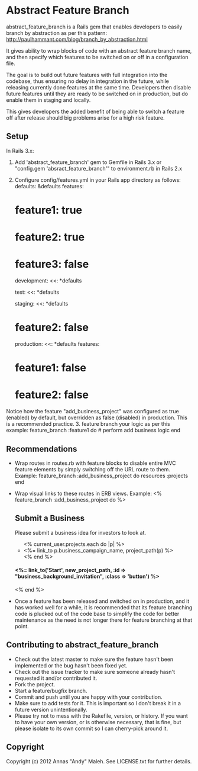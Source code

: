 Abstract Feature Branch
=======================

abstract_feature_branch is a Rails gem that enables developers to easily branch by
abstraction as per this pattern: http://paulhammant.com/blog/branch_by_abstraction.html

It gives ability to wrap blocks of code with an abstract feature branch name, and then
specify which features to be switched on or off in a configuration file.

The goal is to build out future features with full integration into the codebase, thus
ensuring no delay in integration in the future, while releasing currently done features
at the same time. Developers then disable future features until they are ready to be
switched on in production, but do enable them in staging and locally.

This gives developers the added benefit of being able to switch a feature off after
release should big problems arise for a high risk feature.

Setup
-----

In Rails 3.x:

1. Add 'abstract_feature_branch' gem to Gemfile in Rails 3.x or
"config.gem 'absract_feature_branch'" to environment.rb in Rails 2.x
2. Configure config/features.yml in your Rails app directory as follows:
    defaults: &defaults
      features:
    #    feature1: true
    #    feature2: true
    #    feature3: false

    development:
      <<: *defaults

    test:
      <<: *defaults

    staging:
      <<: *defaults
    #    feature2: false

    production:
      <<: *defaults
      features:
    #    feature1: false
    #    feature2: false
Notice how the feature "add_business_project" was configured as true (enabled) by default, but
overridden as false (disabled) in production. This is a recommended practice.
3. feature branch your logic as per this example:
    feature_branch :feature1 do
      # perform add business logic
    end

Recommendations
---------------
- Wrap routes in routes.rb with feature blocks to disable entire MVC feature elements by
simply switching off the URL route to them. Example:
    feature_branch :add_business_project do
      resources :projects
    end

- Wrap visual links to these routes in ERB views. Example:
    <% feature_branch :add_business_project do %>
      <h2>Submit a Business</h2>
      <p>
        Please submit a business idea for investors to look at.
      </p>
      <ul>
        <% current_user.projects.each do |p| %>
        <li><%= link_to p.business_campaign_name, project_path(p) %></li>
        <% end %>
      </ul>
      <h4>
        <%= link_to('Start', new_project_path, :id => "business_background_invitation", :class => 'button') %>
      </h4>
    <% end %>
- Once a feature has been released and switched on in production, and it has worked well for a while,
it is recommended that its feature branching code is plucked out of the code base to simplify the code
for better maintenance as the need is not longer there for feature branching at that point.


Contributing to abstract_feature_branch
---------------------------------------

* Check out the latest master to make sure the feature hasn't been implemented or the bug hasn't been fixed yet.
* Check out the issue tracker to make sure someone already hasn't requested it and/or contributed it.
* Fork the project.
* Start a feature/bugfix branch.
* Commit and push until you are happy with your contribution.
* Make sure to add tests for it. This is important so I don't break it in a future version unintentionally.
* Please try not to mess with the Rakefile, version, or history. If you want to have your own version, or is otherwise necessary, that is fine, but please isolate to its own commit so I can cherry-pick around it.

Copyright
---------------------------------------

Copyright (c) 2012 Annas "Andy" Maleh. See LICENSE.txt for
further details.

